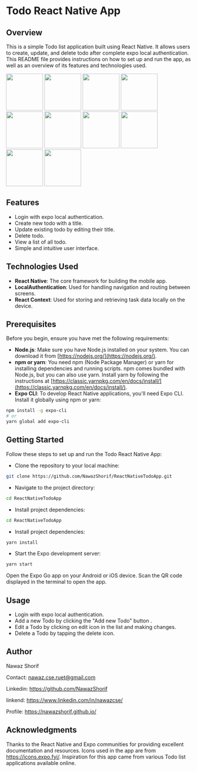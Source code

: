# Todo React Native App

## Overview

This is a simple Todo list application built using React Native. It allows users to create, update, and delete todo after complete expo local authentication. This README file provides instructions on how to set up and run the app, as well as an overview of its features and technologies used.
<p float="left">
  <img src="https://user-images.githubusercontent.com/16750382/268820727-071662bb-8a92-479b-84f7-7288889519b2.JPEG" width="100" />
   <img src="https://github-production-user-asset-6210df.s3.amazonaws.com/16750382/268820682-bd3dba76-9dd7-4eb7-bc32-069f9ba318b7.JPEG" width="100" />
   <img src="https://github-production-user-asset-6210df.s3.amazonaws.com/16750382/268820696-e4f95eef-7aee-42c4-a7af-af5c151cbbed.JPEG" width="100" />
  <img src="https://github-production-user-asset-6210df.s3.amazonaws.com/16750382/268820705-0c200780-7df7-4ad3-a3f3-5d6e4da3e97a.JPEG" width="100" />
  <img src="https://github-production-user-asset-6210df.s3.amazonaws.com/16750382/268820709-42355c8c-af94-410d-ac7a-7fbad3d20d39.JPEG" width="100" />
  <img src="https://github-production-user-asset-6210df.s3.amazonaws.com/16750382/268820715-06def16f-3f3d-4209-9073-f2d2e15ee975.JPEG" width="100" />
   <img src="https://github-production-user-asset-6210df.s3.amazonaws.com/16750382/268820720-908fc1cc-304b-42d0-8278-4748f36be30e.JPEG" width="100" />
    <img src="https://github-production-user-asset-6210df.s3.amazonaws.com/16750382/268820724-b9d54d47-67bc-44ea-952e-833bb3e9a50a.JPEG" width="100" />
     <img src="https://github-production-user-asset-6210df.s3.amazonaws.com/16750382/268820731-ff38e0a7-9ad6-4448-a48d-75c0fa867692.JPEG" width="100" />
      <img src="https://github-production-user-asset-6210df.s3.amazonaws.com/16750382/268820736-bafcff00-6267-44b3-ac1e-a2fdf04f5c4b.JPEG" width="100" />
</p>


## Features
- Login with expo local authentication.
- Create new todo with a title.
- Update existing todo by editing their title.
- Delete todo.
- View a list of all todo.
- Simple and intuitive user interface.

## Technologies Used

- **React Native**: The core framework for building the mobile app.
- **LocalAuthentication**: Used for handling navigation and routing between screens.
- **React Context**: Used for storing and retrieving task data locally on the device.

## Prerequisites

Before you begin, ensure you have met the following requirements:

- **Node.js**: Make sure you have Node.js installed on your system. You can download it from [https://nodejs.org/](https://nodejs.org/).
- **npm or yarn**: You need npm (Node Package Manager) or yarn for installing dependencies and running scripts. npm comes bundled with Node.js, but you can also use yarn. Install yarn by following the instructions at [https://classic.yarnpkg.com/en/docs/install/](https://classic.yarnpkg.com/en/docs/install/).
- **Expo CLI**: To develop React Native applications, you'll need Expo CLI. Install it globally using npm or yarn:

```bash
npm install -g expo-cli
# or
yarn global add expo-cli
```

## Getting Started
Follow these steps to set up and run the Todo React Native App:

- Clone the repository to your local machine:
```bash
git clone https://github.com/NawazShorif/ReactNativeTodoApp.git
```
- Navigate to the project directory:
```bash
cd ReactNativeTodoApp
```
- Install project dependencies:
```bash
cd ReactNativeTodoApp
```
- Install project dependencies:
```bash
yarn install
```
- Start the Expo development server:
```bash
yarn start
```

Open the Expo Go app on your Android or iOS device. Scan the QR code displayed in the terminal to open the app.

## Usage
- Login with expo local authentication.
- Add a new Todo by clicking the "Add new Todo" button .
- Edit a Todo by clicking on edit icon in the list and making changes.
- Delete a Todo by tapping the delete icon.

## Author

Nawaz Shorif

Contact: nawaz.cse.ruet@gmail.com

Linkedin: https://github.com/NawazShorif

linkend: https://www.linkedin.com/in/nawazcse/

Profile: https://nawazshorif.github.io/

## Acknowledgments
Thanks to the React Native and Expo communities for providing excellent documentation and resources.
Icons used in the app are from https://icons.expo.fyi/.
Inspiration for this app came from various Todo list applications available online.
